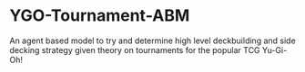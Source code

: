 # YGO-Tournament-ABM
An agent based model to try and determine high level deckbuilding and side decking strategy given theory on tournaments for the popular TCG Yu-Gi-Oh!

